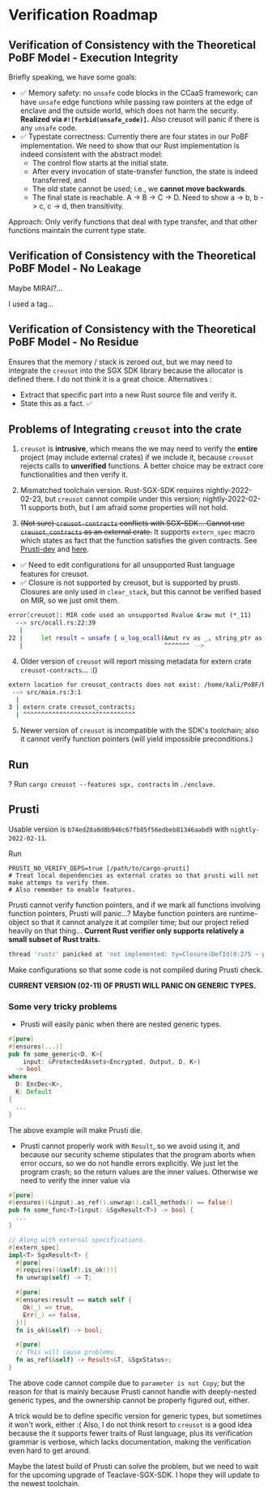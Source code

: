 # Verification Roadmap

## Verification of Consistency with the Theoretical PoBF Model - Execution Integrity

Briefly speaking, we have some goals:

* ✅ Memory safety: no `unsafe` code blocks in the CCaaS framework; can have `unsafe` edge functions while passing raw pointers at the edge of enclave and the outside world, which does not harm the security. **Realized via `#![forbid(unsafe_code)]`.** Also creusot will panic if there is any `unsafe` code.
* ✅ Typestate correctness: Currently there are four states in our PoBF implementation.
    We need to show that our Rust implementation is indeed consistent with the abstract model:
  * The control flow starts at the initial state.
  * After every invocation of state-transfer function, the state is indeed transferred, and
  * The old state cannot be used; i.e., we **cannot move backwards**.
  * The final state is reachable.
  A -> B -> C -> D. Need to show a -> b, b -> c, c -> d, then transitivity.

Approach: Only verify functions that deal with type transfer, and that other functions maintain the current type state.

## Verification of Consistency with the Theoretical PoBF Model - No Leakage

Maybe MIRAI?...

I used a tag...

## Verification of Consistency with the Theoretical PoBF Model - No Residue

Ensures that the memory / stack is zeroed out, but we may need to integrate the `creusot` into the SGX SDK library because the allocator is defined there. I do not think it is a great choice. Alternatives :

* Extract that specific part into a new Rust source file and verify it.
* State this as a fact. ✅

## Problems of Integrating `creusot` into the crate

1. `creusot` is **intrusive**, which means the we may need to verify the **entire** project (may include external crates) if we
include it, because `creusot` rejects calls to **unverified** functions. A better choice may be extract core functionalities and then verify it.

2. Mismatched toolchain version. Rust-SGX-SDK requires nightly-2022-02-23, but `creusot` cannot compile under this version; nightly-2022-02-11 supports both,
but I am afraid some properties will not hold.

3. <s>(Not sure) `creusot-contracts` conflicts with SGX-SDK... Cannot use `creusot_contracts` as an external crate.</s> It supports `extern_spec` macro which states as fact that the function satisfies the given contracts. See [Prusti-dev](https://viperproject.github.io/prusti-dev/user-guide/verify/spec_ent.html) and [here](https://github.com/xldenis/creusot/blob/adf83838953dbb20d34c6a1f011011c3e9e6994c/creusot/tests/should_succeed/syntax/07_extern_spec.rs#L24).

* ✅ Need to edit configurations for all unsupported Rust language features for creusot.
* ✅ Closure is not supported by creusot, but is supported by prusti.  Closures are only used in `clear_stack`, but this cannot be verified based on MIR, so we just omit them.

```sh
error[creusot]: MIR code used an unsupported Rvalue &raw mut (*_11)
  --> src/ocall.rs:22:39
   |
22 |     let result = unsafe { u_log_ocall(&mut rv as _, string_ptr as _, len as _, cap as _) };
   |                                       ^^^^^^^ -->
```

4. Older version of `creusot` will report missing metadata for extern crate `creusot-contracts`... :()

```sh
extern location for creusot_contracts does not exist: /home/kali/PoBF/bin/play/target/debug/deps/libcreusot_contracts-ca550f1ce5abe243.rmeta
 --> src/main.rs:3:1
  |
3 | extern crate creusot_contracts;
  | ^^^^^^^^^^^^^^^^^^^^^^^^^^^^^^^
```

5. Newer version of `creusot` is incompatible with the SDK's toolchain; also it cannot verify function pointers (will yield impossible preconditions.)

## Run

? Run `cargo creusot --features sgx, contracts` in `./enclave`.

## Prusti

Usable version is `b74ed28a0d8b946c67fb85f56edbeb81346aabd9` with `nightly-2022-02-11`.

Run

```shell
PRUSTI_NO_VERIFY_DEPS=true [/path/to/cargo-prusti]
# Treat local dependencies as external crates so that prusti will not make attemps to verify them.
# Also remember to enable features.
```

Prusti cannot verify function pointers, and if we mark all functions involving function pointers, Prusti will panic...?
Maybe function pointers are runtime-object so that it cannot analyze it at compiler time; but our project relied heavily on that thing... **Current Rust verifier only supports relatively a small subset of Rust traits.**

```sh
thread 'rustc' panicked at 'not implemented: ty=Closure(DefId(0:275 ~ pobfref[c8aa]::pobf::pobf_private_computing::{closure#0}), [i32, extern "rust-call" fn(()) -> core::result::Result<types::vecaes::VecAESData, sgx_types::error::SgxStatus>, (types::vecaes::VecAESData, types::vecaes::AES128Key, types::vecaes::AES128Key, &fn(types::vecaes::VecAESData) -> types::vecaes::VecAESData {pobf::private_vec_compute::<types::vecaes::VecAESData>})])', analysis/src/mir_utils.rs:141:17
```

Make configurations so that some code is not compiled during Prusti check.

**CURRENT VERSION (02-11) OF PRUSTI WILL PANIC ON GENERIC TYPES.**

### Some very tricky problems

* Prusti will easily panic when there are nested generic types.

```rust
#[pure]
#[ensures(...)]
pub fn some_generic<D, K>(
    input: &ProtectedAssets<Encrypted, Output, D, K>)
  -> bool 
where
  D: EncDec<K>,
  K: Default
{
  ...
}
```
The above example will make Prusti die.

* Prusti cannot properly work with `Result`, so we avoid using it, and because our security scheme stipulates that the program aborts when error occurs, so we do not handle errors explicitly. We just let the program crash; so the return values are the inner values. Otherwise we need to verify the inner value via

```rust
#[pure]
#[ensures((&input).as_ref().unwrap().call_methods() == false)]
pub fn some_func<T>(input: &SgxResult<T>) -> bool {
  ...
}

// Along with external specifications.
#[extern_spec]
impl<T> SgxResult<T> {
  #[pure]
  #[requires((&self).is_ok())]
  fn unwrap(self) -> T;

  #[pure]
  #[ensures(result == match self {
    Ok(_) => true,
    Err(_) => false,
  })]
  fn is_ok(&self) -> bool;

  #[pure]
  // This will cause problems.
  fn as_ref(&self) -> Result<&T, &SgxStatus>;
}
```

The above code cannot compile due to `parameter is not Copy`; but the reason for that is mainly because Prusti cannot handle with deeply-nested generic types, and the ownership cannot be properly figured out, either.

A trick would be to define specific version for generic types, but sometimes it won't work, either :( Also, I do not think resort to `creusot` is a good idea because the it supports fewer traits of Rust language, plus its verification grammar is verbose, which lacks documentation, making the verification even hard to get around.

Maybe the latest build of Prusti can solve the problem, but we need to wait for the upcoming upgrade of Teaclave-SGX-SDK. I hope they will update to the newest toolchain.
